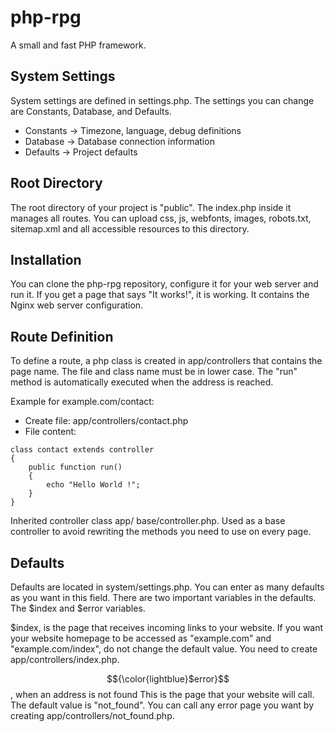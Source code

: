 # php-rpg
A small and fast PHP framework.

## System Settings

System settings are defined in settings.php. The settings you can change are Constants, Database, and Defaults.

* Constants -> Timezone, language, debug definitions
* Database  -> Database connection information
* Defaults  -> Project defaults

## Root Directory

The root directory of your project is "public". The index.php inside it manages all routes. You can upload css, js, webfonts, images, robots.txt, sitemap.xml and all accessible resources to this directory.

## Installation

You can clone the php-rpg repository, configure it for your web server and run it. If you get a page that says "It works!", it is working. It contains the Nginx web server configuration.

## Route Definition

To define a route, a php class is created in app/controllers that contains the page name. The file and class name must be in lower case. The "run" method is automatically executed when the address is reached.

Example for example.com/contact:

- Create file: app/controllers/contact.php
- File content:
```
class contact extends controller
{
    public function run()
    {
        echo "Hello World !";
    }
}
```
Inherited controller class app/ base/controller.php. Used as a base controller to avoid rewriting the methods you need to use on every page.

## Defaults

Defaults are located in system/settings.php. You can enter as many defaults as you want in this field. There are two important variables in the defaults. The $index and $error variables.

$index, is the page that receives incoming links to your website. If you want your website homepage to be accessed as "example.com" and "example.com/index", do not change the default value. You need to create app/controllers/index.php.

$${\color{lightblue}$error}$$, when an address is not found This is the page that your website will call. The default value is "not_found". You can call any error page you want by creating app/controllers/not_found.php.
